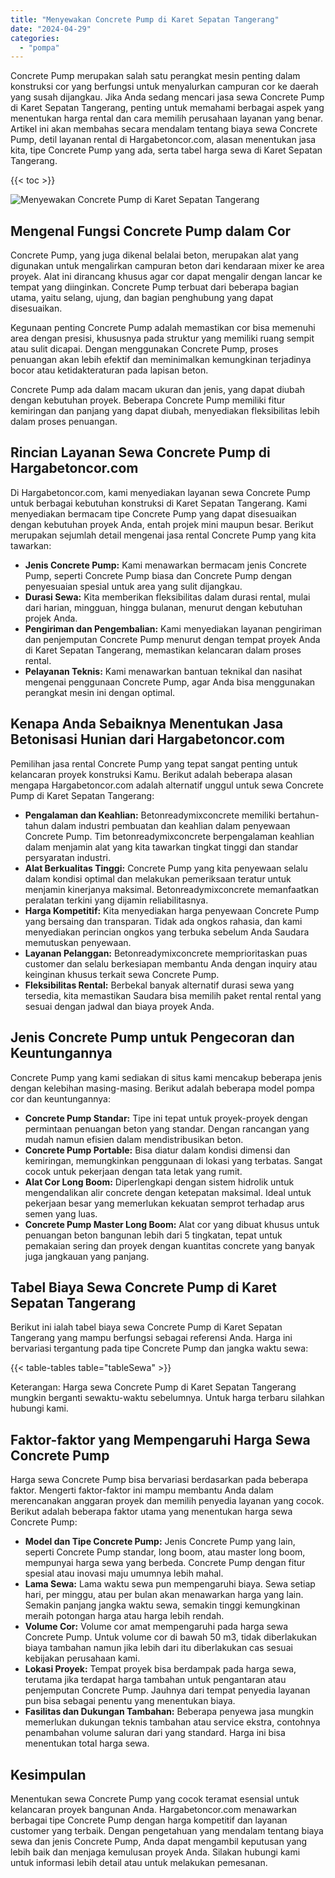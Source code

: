 ```yaml
---
title: "Menyewakan Concrete Pump di Karet Sepatan Tangerang"
date: "2024-04-29"
categories: 
  - "pompa"
---
```




Concrete Pump merupakan salah satu perangkat mesin penting dalam konstruksi cor yang berfungsi untuk menyalurkan campuran cor ke daerah yang susah dijangkau. Jika Anda sedang mencari jasa sewa Concrete Pump di Karet Sepatan Tangerang, penting untuk memahami berbagai aspek yang menentukan harga rental dan cara memilih perusahaan layanan yang benar. Artikel ini akan membahas secara mendalam tentang biaya sewa Concrete Pump, detil layanan rental di Hargabetoncor.com, alasan menentukan jasa kita, tipe Concrete Pump yang ada, serta tabel harga sewa di Karet Sepatan Tangerang.

{{< toc >}}

![Menyewakan Concrete Pump di Karet Sepatan Tangerang](https://hargareadymixid.github.io/pompa/concrete-pump%20(19).png)

## Mengenal Fungsi Concrete Pump dalam Cor

Concrete Pump, yang juga dikenal belalai beton, merupakan alat yang digunakan untuk mengalirkan campuran beton dari kendaraan mixer ke area proyek. Alat ini dirancang khusus agar cor dapat mengalir dengan lancar ke tempat yang diinginkan. Concrete Pump terbuat dari beberapa bagian utama, yaitu selang, ujung, dan bagian penghubung yang dapat disesuaikan.

Kegunaan penting Concrete Pump adalah memastikan cor bisa memenuhi area dengan presisi, khususnya pada struktur yang memiliki ruang sempit atau sulit dicapai. Dengan menggunakan Concrete Pump, proses penuangan akan lebih efektif dan meminimalkan kemungkinan terjadinya bocor atau ketidakteraturan pada lapisan beton.

Concrete Pump ada dalam macam ukuran dan jenis, yang dapat diubah dengan kebutuhan proyek. Beberapa Concrete Pump memiliki fitur kemiringan dan panjang yang dapat diubah, menyediakan fleksibilitas lebih dalam proses penuangan.

## Rincian Layanan Sewa Concrete Pump di Hargabetoncor.com

Di Hargabetoncor.com, kami menyediakan layanan sewa Concrete Pump untuk berbagai kebutuhan konstruksi di Karet Sepatan Tangerang. Kami menyediakan bermacam tipe Concrete Pump yang dapat disesuaikan dengan kebutuhan proyek Anda, entah projek mini maupun besar. Berikut merupakan sejumlah detail mengenai jasa rental Concrete Pump yang kita tawarkan:

- **Jenis Concrete Pump:** Kami menawarkan bermacam jenis Concrete Pump, seperti Concrete Pump biasa dan Concrete Pump dengan penyesuaian spesial untuk area yang sulit dijangkau.
- **Durasi Sewa:** Kita memberikan fleksibilitas dalam durasi rental, mulai dari harian, mingguan, hingga bulanan, menurut dengan kebutuhan projek Anda.
- **Pengiriman dan Pengembalian:** Kami menyediakan layanan pengiriman dan penjemputan Concrete Pump menurut dengan tempat proyek Anda di Karet Sepatan Tangerang, memastikan kelancaran dalam proses rental.
- **Pelayanan Teknis:** Kami menawarkan bantuan teknikal dan nasihat mengenai penggunaan Concrete Pump, agar Anda bisa menggunakan perangkat mesin ini dengan optimal.

## Kenapa Anda Sebaiknya Menentukan Jasa Betonisasi Hunian dari Hargabetoncor.com

Pemilihan jasa rental Concrete Pump yang tepat sangat penting untuk kelancaran proyek konstruksi Kamu. Berikut adalah beberapa alasan mengapa Hargabetoncor.com adalah alternatif unggul untuk sewa Concrete Pump di Karet Sepatan Tangerang:

- **Pengalaman dan Keahlian:** Betonreadymixconcrete memiliki bertahun-tahun dalam industri pembuatan dan keahlian dalam penyewaan Concrete Pump. Tim betonreadymixconcrete berpengalaman keahlian dalam menjamin alat yang kita tawarkan tingkat tinggi dan standar persyaratan industri.
- **Alat Berkualitas Tinggi:** Concrete Pump yang kita penyewaan selalu dalam kondisi optimal dan melakukan pemeriksaan teratur untuk menjamin kinerjanya maksimal. Betonreadymixconcrete memanfaatkan peralatan terkini yang dijamin reliabilitasnya.
- **Harga Kompetitif:** Kita menyediakan harga penyewaan Concrete Pump yang bersaing dan transparan. Tidak ada ongkos rahasia, dan kami menyediakan perincian ongkos yang terbuka sebelum Anda Saudara memutuskan penyewaan.
- **Layanan Pelanggan:** Betonreadymixconcrete memprioritaskan puas customer dan selalu berkesiapan membantu Anda dengan inquiry atau keinginan khusus terkait sewa Concrete Pump.
- **Fleksibilitas Rental:** Berbekal banyak alternatif durasi sewa yang tersedia, kita memastikan Saudara bisa memilih paket rental rental yang sesuai dengan jadwal dan biaya proyek Anda.

## Jenis Concrete Pump untuk Pengecoran dan Keuntungannya

Concrete Pump yang kami sediakan di situs kami mencakup beberapa jenis dengan kelebihan masing-masing. Berikut adalah beberapa model pompa cor dan keuntungannya:

- **Concrete Pump Standar:** Tipe ini tepat untuk proyek-proyek dengan permintaan penuangan beton yang standar. Dengan rancangan yang mudah namun efisien dalam mendistribusikan beton.
- **Concrete Pump Portable:** Bisa diatur dalam kondisi dimensi dan kemiringan, memungkinkan penggunaan di lokasi yang terbatas. Sangat cocok untuk pekerjaan dengan tata letak yang rumit.
- **Alat Cor Long Boom:** Diperlengkapi dengan sistem hidrolik untuk mengendalikan alir concrete dengan ketepatan maksimal. Ideal untuk pekerjaan besar yang memerlukan kekuatan semprot terhadap arus semen yang luas.
- **Concrete Pump Master Long Boom:** Alat cor yang dibuat khusus untuk penuangan beton bangunan lebih dari 5 tingkatan, tepat untuk pemakaian sering dan proyek dengan kuantitas concrete yang banyak juga jangkauan yang panjang.

## Tabel Biaya Sewa Concrete Pump di Karet Sepatan Tangerang

Berikut ini ialah tabel biaya sewa Concrete Pump di Karet Sepatan Tangerang yang mampu berfungsi sebagai referensi Anda. Harga ini bervariasi tergantung pada tipe Concrete Pump dan jangka waktu sewa:

{{< table-tables table="tableSewa" >}}

Keterangan: Harga sewa Concrete Pump di Karet Sepatan Tangerang mungkin berganti sewaktu-waktu sebelumnya. Untuk harga terbaru silahkan hubungi kami.

## Faktor-faktor yang Mempengaruhi Harga Sewa Concrete Pump

Harga sewa Concrete Pump bisa bervariasi berdasarkan pada beberapa faktor. Mengerti faktor-faktor ini mampu membantu Anda dalam merencanakan anggaran proyek dan memilih penyedia layanan yang cocok. Berikut adalah beberapa faktor utama yang menentukan harga sewa Concrete Pump:

- **Model dan Tipe Concrete Pump:** Jenis Concrete Pump yang lain, seperti Concrete Pump standar, long boom, atau master long boom, mempunyai harga sewa yang berbeda. Concrete Pump dengan fitur spesial atau inovasi maju umumnya lebih mahal.
- **Lama Sewa:** Lama waktu sewa pun mempengaruhi biaya. Sewa setiap hari, per minggu, atau per bulan akan menawarkan harga yang lain. Semakin panjang jangka waktu sewa, semakin tinggi kemungkinan meraih potongan harga atau harga lebih rendah.
- **Volume Cor:** Volume cor amat mempengaruhi pada harga sewa Concrete Pump. Untuk volume cor di bawah 50 m3, tidak diberlakukan biaya tambahan namun jika lebih dari itu diberlakukan cas sesuai kebijakan perusahaan kami.
- **Lokasi Proyek:** Tempat proyek bisa berdampak pada harga sewa, terutama jika terdapat harga tambahan untuk pengantaran atau penjemputan Concrete Pump. Jauhnya dari tempat penyedia layanan pun bisa sebagai penentu yang menentukan biaya.
- **Fasilitas dan Dukungan Tambahan:** Beberapa penyewa jasa mungkin memerlukan dukungan teknis tambahan atau service ekstra, contohnya penambahan volume saluran dari yang standard. Harga ini bisa menentukan total harga sewa.

## Kesimpulan

Menentukan sewa Concrete Pump yang cocok teramat esensial untuk kelancaran proyek bangunan Anda. Hargabetoncor.com menawarkan berbagai tipe Concrete Pump dengan harga kompetitif dan layanan customer yang terbaik. Dengan pengetahuan yang mendalam tentang biaya sewa dan jenis Concrete Pump, Anda dapat mengambil keputusan yang lebih baik dan menjaga kemulusan proyek Anda. Silakan hubungi kami untuk informasi lebih detail atau untuk melakukan pemesanan.
